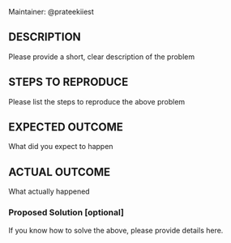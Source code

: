 Maintainer: @prateekiiest

## DESCRIPTION

Please provide a short, clear description of the problem

## STEPS TO REPRODUCE

Please list the steps to reproduce the above problem

## EXPECTED OUTCOME

What did you expect to happen

## ACTUAL OUTCOME

What actually happened

### Proposed Solution [optional]

If you know how to solve the above, please provide details here.
